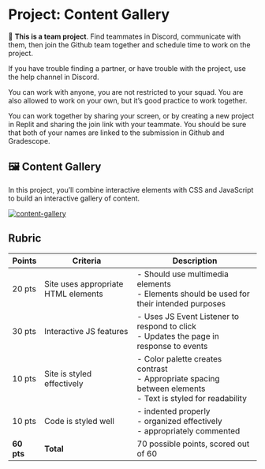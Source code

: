 # Project: Content Gallery

<aside>

👥 **This is a team project**. Find teammates in Discord, communicate with them,
then join the Github team together and schedule time to work on the project.


If you have trouble finding a partner, or have trouble with the project, use the
help channel in Discord.

You can work with anyone, you are not restricted to your squad. You are also
allowed to work on your own, but it’s good practice to work together.

You can work together by sharing your screen, or by creating a new project in
Replit and sharing the join link with your teammate. You should be sure that
both of your names are linked to the submission in Github and Gradescope.

</aside>

## 🖼️ Content Gallery

In this project, you’ll combine interactive elements with CSS and JavaScript to
build an interactive gallery of content.

[![content-gallery](https://img.shields.io/static/v1?label=Open%20Project&message=content%20gallery&color=blue)](https://github.com/kiboschool/wdf-content-gallery)

## Rubric

| Points | Criteria | Description |
|---|---|---|
| 20 pts | Site uses appropriate HTML elements | - Should use multimedia elements<br>- Elements should be used for their intended purposes |
| 30 pts | Interactive JS features | - Uses JS Event Listener to respond to click<br>- Updates the page in response to events |
| 10 pts | Site is styled effectively | - Color palette creates contrast<br>- Appropriate spacing between elements<br>- Text is styled for readability |
| 10 pts | Code is styled well | - indented properly<br>- organized effectively<br>- appropriately commented |
| **60 pts** | **Total** | 70 possible points, scored out of 60 |

